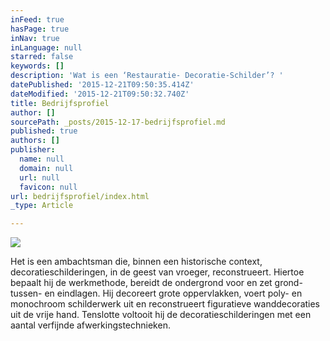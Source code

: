 ```yaml
---
inFeed: true
hasPage: true
inNav: true
inLanguage: null
starred: false
keywords: []
description: 'Wat is een ‘Restauratie- Decoratie-Schilder’? '
datePublished: '2015-12-21T09:50:35.414Z'
dateModified: '2015-12-21T09:50:32.740Z'
title: Bedrijfsprofiel
author: []
sourcePath: _posts/2015-12-17-bedrijfsprofiel.md
published: true
authors: []
publisher:
  name: null
  domain: null
  url: null
  favicon: null
url: bedrijfsprofiel/index.html
_type: Article

---
```

![](https://the-grid-user-content.s3-us-west-2.amazonaws.com/0dfd9f96-5f7e-4652-bdad-dd331699302b.jpg)

Het is een ambachtsman die, binnen een historische context, decoratieschilderingen, in de geest van vroeger, reconstrueert. Hiertoe bepaalt hij de werkmethode, bereidt de ondergrond voor en zet 
grond- tussen- en eindlagen. Hij decoreert grote oppervlakken, voert poly- en monochroom schilderwerk uit en reconstrueert figuratieve wanddecoraties uit de vrije hand. Tenslotte voltooit hij de decoratieschilderingen met een aantal verfijnde afwerkingstechnieken.